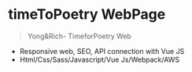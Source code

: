 # timeToPoetry WebPage

> Yong&Rich- TimeforPoetry Web

- Responsive web, SEO, API connection with Vue JS 
- Html/Css/Sass/Javascript/Vue Js/Webpack/AWS
